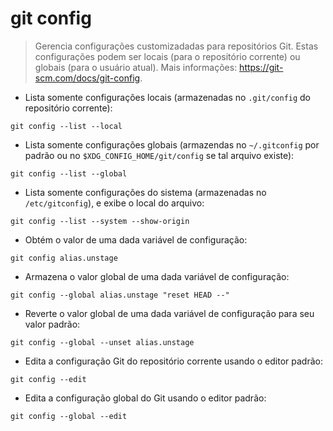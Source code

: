 # git config

> Gerencia configurações customizadadas para repositórios Git.
> Estas configurações podem ser locais (para o repositório corrente) ou globais (para o usuário atual).
> Mais informações: <https://git-scm.com/docs/git-config>.

- Lista somente configurações locais (armazenadas no `.git/config` do repositório corrente):

`git config --list --local`

- Lista somente configurações globais (armazendas no `~/.gitconfig` por padrão ou no `$XDG_CONFIG_HOME/git/config` se tal arquivo existe):

`git config --list --global`

- Lista somente configurações do sistema (armazenadas no `/etc/gitconfig`), e exibe o local do arquivo:

`git config --list --system --show-origin`

- Obtém o valor de uma dada variável de configuração:

`git config alias.unstage`

- Armazena o valor global de uma dada variável de configuração:

`git config --global alias.unstage "reset HEAD --"`

- Reverte o valor global de uma dada variável de configuração para seu valor padrão:

`git config --global --unset alias.unstage`

- Edita a configuração Git do repositório corrente usando o editor padrão:

`git config --edit`

- Edita a configuração global do Git usando o editor padrão:

`git config --global --edit`
